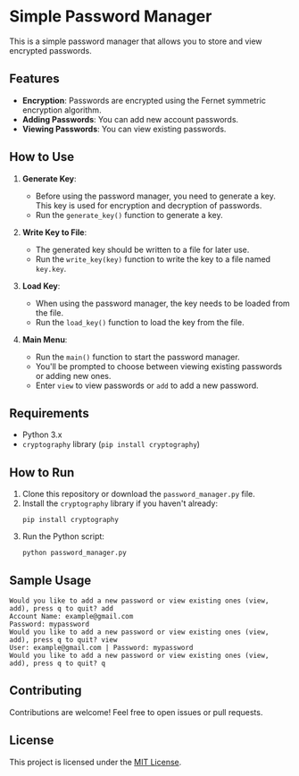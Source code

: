 # Simple Password Manager

This is a simple password manager that allows you to store and view encrypted passwords.

## Features

- **Encryption**: Passwords are encrypted using the Fernet symmetric encryption algorithm.
- **Adding Passwords**: You can add new account passwords.
- **Viewing Passwords**: You can view existing passwords.

## How to Use

1. **Generate Key**:
   - Before using the password manager, you need to generate a key. This key is used for encryption and decryption of passwords.
   - Run the `generate_key()` function to generate a key.

2. **Write Key to File**:
   - The generated key should be written to a file for later use.
   - Run the `write_key(key)` function to write the key to a file named `key.key`.

3. **Load Key**:
   - When using the password manager, the key needs to be loaded from the file.
   - Run the `load_key()` function to load the key from the file.

4. **Main Menu**:
   - Run the `main()` function to start the password manager.
   - You'll be prompted to choose between viewing existing passwords or adding new ones.
   - Enter `view` to view passwords or `add` to add a new password.

## Requirements

- Python 3.x
- `cryptography` library (`pip install cryptography`)

## How to Run

1. Clone this repository or download the `password_manager.py` file.
2. Install the `cryptography` library if you haven't already:
   ```
   pip install cryptography
   ```
3. Run the Python script:
   ```
   python password_manager.py
   ```

## Sample Usage

```
Would you like to add a new password or view existing ones (view, add), press q to quit? add
Account Name: example@gmail.com
Password: mypassword
Would you like to add a new password or view existing ones (view, add), press q to quit? view
User: example@gmail.com | Password: mypassword
Would you like to add a new password or view existing ones (view, add), press q to quit? q
```

## Contributing

Contributions are welcome! Feel free to open issues or pull requests.

## License

This project is licensed under the [MIT License](LICENSE).